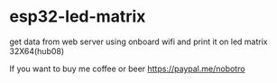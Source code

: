 # esp32-led-matrix
get data from web server using onboard wifi and print it on  led matrix 32X64(hub08)

If you want to buy me coffee or beer https://paypal.me/nobotro
